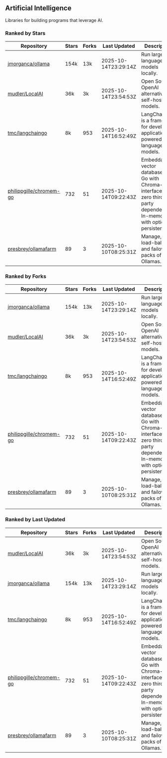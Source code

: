 ## Artificial Intelligence

Libraries for building programs that leverage AI.

### Ranked by Stars

| Repository | Stars | Forks | Last Updated | Description | 
|------------|-------|-------|--------------|-------------|
| [jmorganca/ollama](https://github.com/jmorganca/ollama) | 154k | 13k | 2025-10-14T23:29:14Z |  Run large language models locally. |
| [mudler/LocalAI](https://github.com/mudler/LocalAI) | 36k | 3k | 2025-10-14T23:54:53Z |  Open Source OpenAI alternative, self-host AI models. |
| [tmc/langchaingo](https://github.com/tmc/langchaingo) | 8k | 953 | 2025-10-14T16:52:49Z |  LangChainGo is a framework for developing applications powered by language models. |
| [philippgille/chromem-go](https://github.com/philippgille/chromem-go) | 732 | 51 | 2025-10-14T09:22:43Z |  Embeddable vector database for Go with Chroma-like interface and zero third-party dependencies. In-memory with optional persistence. |
| [presbrey/ollamafarm](https://github.com/presbrey/ollamafarm) | 89 | 3 | 2025-10-10T08:25:31Z |  Manage, load-balance, and failover packs of Ollamas. |

### Ranked by Forks

| Repository | Stars | Forks | Last Updated | Description | 
|------------|-------|-------|--------------|-------------|
| [jmorganca/ollama](https://github.com/jmorganca/ollama) | 154k | 13k | 2025-10-14T23:29:14Z |  Run large language models locally. |
| [mudler/LocalAI](https://github.com/mudler/LocalAI) | 36k | 3k | 2025-10-14T23:54:53Z |  Open Source OpenAI alternative, self-host AI models. |
| [tmc/langchaingo](https://github.com/tmc/langchaingo) | 8k | 953 | 2025-10-14T16:52:49Z |  LangChainGo is a framework for developing applications powered by language models. |
| [philippgille/chromem-go](https://github.com/philippgille/chromem-go) | 732 | 51 | 2025-10-14T09:22:43Z |  Embeddable vector database for Go with Chroma-like interface and zero third-party dependencies. In-memory with optional persistence. |
| [presbrey/ollamafarm](https://github.com/presbrey/ollamafarm) | 89 | 3 | 2025-10-10T08:25:31Z |  Manage, load-balance, and failover packs of Ollamas. |

### Ranked by Last Updated

| Repository | Stars | Forks | Last Updated | Description | 
|------------|-------|-------|--------------|-------------|
| [mudler/LocalAI](https://github.com/mudler/LocalAI) | 36k | 3k | 2025-10-14T23:54:53Z |  Open Source OpenAI alternative, self-host AI models. |
| [jmorganca/ollama](https://github.com/jmorganca/ollama) | 154k | 13k | 2025-10-14T23:29:14Z |  Run large language models locally. |
| [tmc/langchaingo](https://github.com/tmc/langchaingo) | 8k | 953 | 2025-10-14T16:52:49Z |  LangChainGo is a framework for developing applications powered by language models. |
| [philippgille/chromem-go](https://github.com/philippgille/chromem-go) | 732 | 51 | 2025-10-14T09:22:43Z |  Embeddable vector database for Go with Chroma-like interface and zero third-party dependencies. In-memory with optional persistence. |
| [presbrey/ollamafarm](https://github.com/presbrey/ollamafarm) | 89 | 3 | 2025-10-10T08:25:31Z |  Manage, load-balance, and failover packs of Ollamas. |

